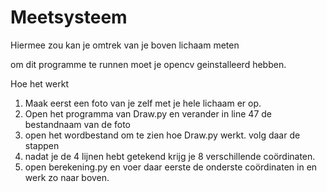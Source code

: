 # Meetsysteem
Hiermee zou kan je omtrek van je boven lichaam meten 

om dit programme te runnen moet je opencv geinstalleerd hebben.


Hoe het werkt
1. Maak eerst een foto van je zelf met je hele lichaam er op.
2. Open het programma van Draw.py en verander in line 47 de bestandnaam van de foto 
3. open het wordbestand om te zien hoe Draw.py werkt. volg daar de stappen 
4. nadat je de 4 lijnen hebt getekend krijg je 8 verschillende coördinaten. 
5. open berekening.py en voer daar eerste de onderste coördinaten in en werk zo naar boven. 
